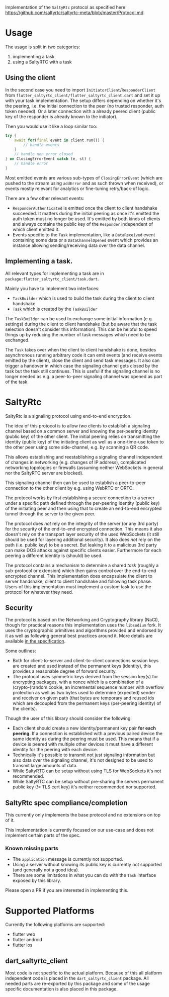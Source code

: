 Implementation of the `SaltyRtc` protocol as specified
here: https://github.com/saltyrtc/saltyrtc-meta/blob/master/Protocol.md

# Usage

The usage is split in two categories:

1. implementing a task
2. using a SaltyRTC with a task

## Using the client

In the second case you need to import `InitiatorClient`/`ResponderClient` from
`flutter_saltyrtc_client/flutter_saltyrtc_client.dart` and set it up with your
task implementation. The setup differs depending on whether it's the peering, i.e.
the initial connection to the peer (no trusted responder, auth token needed).
Or a later connection with a already peered client (public key of the responder
is already known to the initiator).

Then you would use it like a loop similar too:

```dart
try {
    await for(final event in client.run()) {
        // handle events
    }
    // handle non error closed
} on ClosingErrorEvent catch (e, st) {
    // handle error
}
```

Most emitted events are various sub-types of `ClosingErrorEvent` (which are
pushed to the stream using `addError` and as such thrown when received), or
events mostly relevant for analytics or fine-tuning retry/back-of logic.

There are a few other relevant events:

- `ResponderAuthenticated` is emitted once the client to client handshake succeeded.
  It matters during the initial peering as once it's emitted the auth token must
  no longer be used. It's emitted by both kinds of clients and always contains the
  public key of the `Responder` independent of which client emitted it.
- Events specific to the `Task` implementation, like a `DataReceived`
  event containing some data or a  `DataChannelOpened` event which provides
  an instance allowing sending/receiving data over the data channel.

## Implementing a task.

All relevant types for implementing a task are in
`package:flutter_saltyrtc_client/task.dart`.

Mainly you have to implement two interfaces:

- `TaskBuilder` which is used to build the task during the
  client to client handshake
- `Task` which is created by the `TaskBuilder`

The `TaskBuilder` can be used to exchange some initial
information (e.g. settings) during the client to client
handshake (but be aware that the task selection doesn't
consider this information). This can be helpful to speed
things up by reducing the number of task messages which
need to be exchanged.

The `Task` takes over when the client to client handshake is
done, besides asynchronous running arbitrary code it can emit
events (and receive events emitted by the client), close the
client and send task messages. It also can trigger a handover
in which case the signaling channel gets closed by the task
but the task still continues. This is useful if the signaling
channel is no longer needed as e.g. a peer-to-peer signaling
channel was opened as part of the task.

# SaltyRtc

SaltyRtc is a signaling protocol using end-to-end encryption.

The idea of this protocol is to allow *two* clients to establish a signaling channel
based on a common server and knowing the per-peering identity (public key) of the
other client. The initial peering relies on transmitting the identity (public key) of the
initiating client as well as a one-time-use token to the other peer using some side-channel,
e.g. by scanning a QR code.

This allows establishing and reestablishing a signaling channel independent of changes
in networking (e.g. changes of IP address), complicated networking topologies or firewalls
(assuming neither WebSockets in general nor the SaltyRTC server are blocked).

This signaling channel then can be used to establish a peer-to-peer connection to the
other client by e.g. using WebRTC or ORTC.

The protocol works by first establishing a secure connection to a server under a specific
path defined through the per-peering identity (public key) of the initiating peer and then
using that to create an end-to-end encrypted tunnel through the server to the given peer.

The protocol does *not* rely on the integrity of the server (or any 3rd party) for the security
of the end-to-end encrypted connection. This means it also doesn't rely on the transport layer
security of the used WebSockets (it still should be used for layering additional security).
It also does *not* rely on the path (i.e. public key) to be a secret. But leaking it to a
malicious 3rd party can make DOS attacks against specific clients easier. Furthermore for
each peering a different identity is (should) be used.

The protocol contains a mechanism to determine a shared *task* (roughly a sub-protocol or extension)
which then gains control over the end-to-end encrypted channel. This implementation does
encapsulate the client to server handshake, client to client handshake and following task phase.
Users of this implementation must implement a custom task to use the protocol for
whatever they need.

## Security

The protocol is based on the Networking and Cryptography library (NaCl), though for practical
reasons this implementation uses the `libsodium` fork. It uses the cryptographic
primitives and algorithms provided and endorsed by it as well as following general best practices
around it. More details are available [in the specification](https://github.com/saltyrtc/saltyrtc-meta/blob/master/Protocol.md#security-mechanisms).

Some outlines:

- Both for client-to-server and client-to-client connections session keys are created and used instead of
  the permanent keys (identity), this provides a reasonable degree of forward security.
- The protocol uses symmetric keys derived from the session key(s) for encrypting packages, with a nonce which
  is a combination of a (crypto-)random cookie, an incremental sequence number with overflow protection as well
  as two bytes used to determine (expected) sender and receiver on given path (that bytes are temporary and
  reused ids which are decoupled from the permanent keys (per-peering identity) of the clients).


Though the user of this library should consider the following:

- Each client should create a new identity/permanent key pair **for each peering**. If a connection
  is established with a previous paired device the same identity as during the peering must be used.
  This means that if a device is peered with multiple other devices it must have a different identity
  for the peering with each device.
- Technically it's possible to transmit not just signaling information but also data over the signaling channel,
  it's not designed to be used to transmit large amounts of data.
- While SaltyRTC can be setup without using TLS for WebSockets it's not recommended.
- While SaltyRTC can be setup without pre-sharing the servers permanent public key
  (!= TLS cert key) it's neither recommended nor supported.

## SaltyRtc spec compliance/completion

This currently only implements the base protocol and no extensions
on top of it.

This implementation is currently focused on our use-case and
does not implement certain parts of the spec.

### Known missing parts

- The `application` message is currently not supported.
- Using a server without knowing its public key is
  currently not supported (and generally not a good idea).
- There are some limitations in what you can do with the
  `Task` interface exposed by this library.

Please open a PR if you are interested in implementing this.


# Supported Platforms

Currently the following platforms are supported:

- flutter web
- flutter android
- flutter ios

## dart_saltyrtc_client

Most code is not specific to the actual platform. Because of this all
platform independent code is placed in the `dart_saltyrtc_client`
package. All needed parts are re-exported by this package and some of
the usage specific documentation is also placed in this package.
